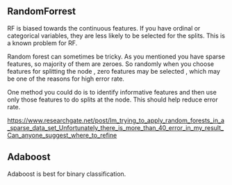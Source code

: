 ## RandomForrest

RF is biased towards the continuous features. If you have ordinal or categorical variables, they are less likely to be selected for the splits. This is a known problem for RF. 

Random forest can sometimes be tricky. As you mentioned you have sparse features, so majority of them are zeroes. So randomly when you choose features for splitting the node , zero features may be selected , which may be one of the reasons for high error rate.

One method you could do is to identify informative features and then use only those features to do splits at the node. This should help reduce error rate.

https://www.researchgate.net/post/Im_trying_to_apply_random_forests_in_a_sparse_data_set_Unfortunately_there_is_more_than_40_error_in_my_result_Can_anyone_suggest_where_to_refine


## Adaboost

Adaboost is best for binary classification.
